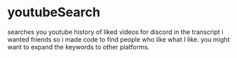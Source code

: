 # youtubeSearch

searches you youtube history of liked videos for discord in the transcript
i wanted friends so i made code to find people who like what I like.
you might want to expand the keywords to other platforms.
